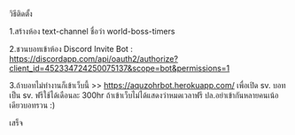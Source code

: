 วิธีติดตั้ง

1.สร้างห้อง text-channel ชื่อว่า world-boss-timers

2.ชวนบอทเข้าห้อง Discord
Invite Bot : https://discordapp.com/api/oauth2/authorize?client_id=452334724250075137&scope=bot&permissions=1

3.ถ้าบอทไม่ทำงานก็เข้าเว็บนี้ >> https://aquzohrbot.herokuapp.com/ เพื่อเปิด sv. บอท เป็น sv. ฟรีใช้ได้เดือนละ 300hr ถ้าเข้าเว็บไม่ได้แสดงว่าหมดเวลาฟรี ปล.อย่าเข้ากันหลายคนเน้อ เดียวบอทรวน :)

เสร็จ
